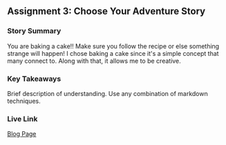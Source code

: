 ## Assignment 3: Choose Your Adventure Story

### Story Summary

You are baking a cake!! Make sure you follow the recipe or else something strange will happen! I chose baking a cake since it's a simple concept that many connect to. Along with that, it allows me to be creative.

### Key Takeaways

Brief description of understanding. Use any combination of markdown techniques.

### Live Link

[Blog Page](https://adbisesi.github.io/sp25info210-main/homework-4)
